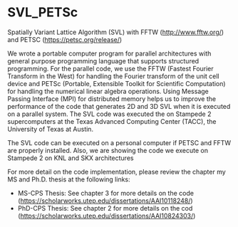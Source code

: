 # SVL_PETSc
Spatially Variant Lattice Algorithm (SVL) with FFTW (http://www.fftw.org/) and  PETSC (https://petsc.org/release/)

We wrote a portable computer program for parallel architectures with general purpose programming language that supports structured programming. For the parallel code, we use the FFTW (Fastest Fourier Transform in the West) for handling the Fourier transform of the unit cell device and PETSc (Portable, Extensible Toolkit for Scientific Computation) for handling the numerical linear algebra operations. Using Message Passing Interface (MPI) for distributed memory helps us to improve the performance of the code that generates 2D and 3D SVL when it is executed on a parallel system. The SVL code was executed the on Stampede 2 supercomputers at the Texas Advanced Computing Center (TACC), the University of Texas at Austin.

The SVL code can be executed on a personal computer if PETSC and FFTW are properly installed. Also, we are showing the code we execute on Stampede 2 on KNL and SKX architectures

For more detail on the code implementation, please review the chapter my MS and Ph.D. thesis at the following links:
* MS-CPS Thesis:  See chapter 3 for more details on the code (https://scholarworks.utep.edu/dissertations/AAI10118248/)
* PhD-CPS Thesis: See chapter 2 for more details on the cod (https://scholarworks.utep.edu/dissertations/AAI10824303/)
